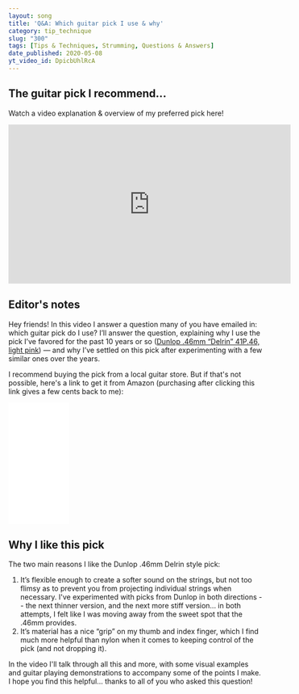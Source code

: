 ```yaml
---
layout: song
title: 'Q&A: Which guitar pick I use & why'
category: tip_technique
slug: "300"
tags: [Tips & Techniques, Strumming, Questions & Answers]
date_published: 2020-05-08
yt_video_id: DpicbUhlRcA
---
```


<!-- patreon_lesson_available: true
patreon_lesson_url: https://www.patreon.com/posts/35077534 -->

## The guitar pick I recommend...

Watch a video explanation & overview of my preferred pick here!

 <iframe width="560" height="315" src="https://www.youtube.com/embed/DpicbUhlRcA" frameborder="0" allow="accelerometer; autoplay; encrypted-media; gyroscope; picture-in-picture" allowfullscreen></iframe>

<!-- {% include pdf-module.html slug = page.slug pdf_numpages = page.pdf_numpages pdf_version = page.pdf_version has_patreon_url = page.patreon_lesson_url patreon_url = page.patreon_lesson_url free_pdf_available = page.free_pdf_available free_pdf_url = page.free_pdf_url song_name = page.song_title pdf_for_sale = page.pdf_for_sale musicnotes_url = page.musicnotes_url %} -->

## Editor's notes

Hey friends! In this video I answer a question many of you have emailed in: which guitar pick do I use? I’ll answer the question, explaining why I use the pick I’ve favored for the past 10 years or so ([Dunlop .46mm “Delrin” 41P.46, light pink](https://amzn.to/3drJIKr)) — and why I’ve settled on this pick after experimenting with a few similar ones over the years.

I recommend buying the pick from a local guitar store. But if that's not possible, here's a link to get it from Amazon (purchasing after clicking this link gives a few cents back to me):

<iframe style="width:120px;height:240px;" marginwidth="0" marginheight="0" scrolling="no" frameborder="0" src="//ws-na.amazon-adsystem.com/widgets/q?ServiceVersion=20070822&OneJS=1&Operation=GetAdHtml&MarketPlace=US&source=ac&ref=qf_sp_asin_til&ad_type=product_link&tracking_id=songnotes04-20&marketplace=amazon&region=US&placement=B003KV7UVI&asins=B003KV7UVI&linkId=d369017a097e327f68a414a5934f5d79&show_border=true&link_opens_in_new_window=false&price_color=333333&title_color=0066c0&bg_color=ffffff"></iframe>

## Why I like this pick

The two main reasons I like the Dunlop .46mm Delrin style pick:

1. It’s flexible enough to create a softer sound on the strings, but not too flimsy as to prevent you from projecting individual strings when necessary. I've experimented with picks from Dunlop in both directions -- the next thinner version, and the next more stiff version... in both attempts, I felt like I was moving away from the sweet spot that the .46mm provides.
2. It’s material has a nice “grip” on my thumb and index finger, which I find much more helpful than nylon when it comes to keeping control of the pick (and not dropping it).

In the video I'll talk through all this and more, with some visual examples and guitar playing demonstrations to accompany some of the points I make. I hope you find this helpful... thanks to all of you who asked this question!
